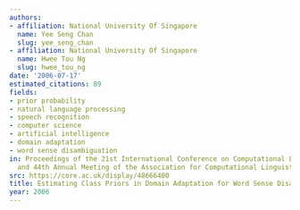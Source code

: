 ```yaml
---
authors:
- affiliation: National University Of Singapore
  name: Yee Seng Chan
  slug: yee_seng_chan
- affiliation: National University Of Singapore
  name: Hwee Tou Ng
  slug: hwee_tou_ng
date: '2006-07-17'
estimated_citations: 89
fields:
- prior probability
- natural language processing
- speech recognition
- computer science
- artificial intelligence
- domain adaptation
- word sense disambiguation
in: Proceedings of the 21st International Conference on Computational Linguistics
  and 44th Annual Meeting of the Association for Computational Linguistics
src: https://core.ac.uk/display/48666400
title: Estimating Class Priors in Domain Adaptation for Word Sense Disambiguation
year: 2006
---
```


